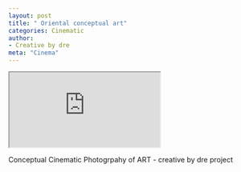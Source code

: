 ```yaml
---
layout: post
title: " Oriental conceptual art"
categories: Cinematic
author:
- Creative by dre
meta: "Cinema"
---
```


<div class="ratio ratio-21x9">
  <iframe src="https://www.youtube.com/embed/N-sVtvY1Lhk" title="New jekyll template" allowfullscreen></iframe>
</div>

Conceptual Cinematic Photogrpahy of ART - creative by dre project